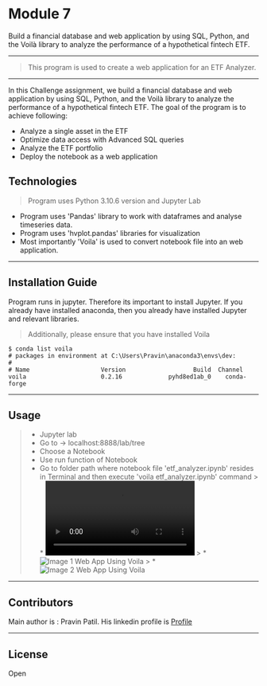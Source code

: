 # Module 7
Build a financial database and web application by using SQL, Python, and the Voilà library to analyze the performance of a hypothetical fintech ETF.

 
---

> This program is used to create a web application for an ETF Analyzer.
---
In this Challenge assignment, we build a financial database and web application by using SQL, Python, and the Voilà library to analyze the performance of a hypothetical fintech ETF.
The goal of the program is to achieve following:
* Analyze a single asset in the ETF
* Optimize data access with Advanced SQL queries
* Analyze the ETF portfolio
* Deploy the notebook as a web application

## Technologies

> Program uses Python 3.10.6 version and Jupyter Lab

* Program uses 'Pandas' library to work with dataframes and analyse timeseries data. 
* Program uses 'hvplot.pandas' libraries for visualization 
* Most importantly 'Voila' is used to convert notebook file into an web application.

---

## Installation Guide 

Program runs in jupyter. Therefore its important to install Jupyter. If you already have installed anaconda, then you already have installed Jupyter and relevant libraries.

> Additionally, please ensure that you have installed Voila

    $ conda list voila
    # packages in environment at C:\Users\Pravin\anaconda3\envs\dev:
    #
    # Name                    Version                   Build  Channel
    voila                     0.2.16             pyhd8ed1ab_0    conda-forge


---
## Usage

> * Jupyter lab
> * Go to -> localhost:8888/lab/tree
> * Choose a Notebook
> * Use run function of Notebook
> * Go to folder path where notebook file 'etf_analyzer.ipynb' resides in Terminal and then execute 'voila etf_analyzer.ipynb' command
    > * ![Video Web App Using Voila](https://github.com/prpercy/module7/blob/main/ETF_analyzer_webapp_voila.mp4)
    > * ![Image 1 Web App Using Voila](https://github.com/prpercy/module7/blob/main/Webapp_etf_voila_1.png)
    > * ![Image 2 Web App Using Voila](https://github.com/prpercy/module7/blob/main/Webapp_etf_voila_2.png)
---
## Contributors

Main author is : Pravin Patil. His linkedin profile is [Profile](https://www.linkedin.com/in/pravin-patil-5880301)

---

## License

Open